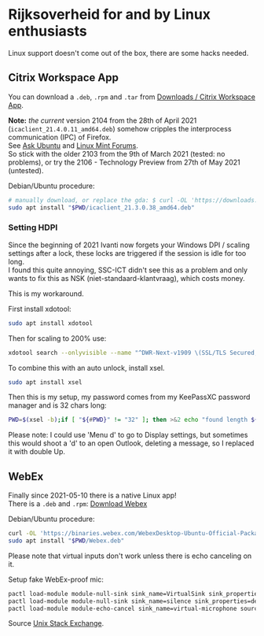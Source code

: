 # Rijksoverheid for and by Linux enthusiasts

Linux support doesn't come out of the box, there are some hacks needed.

## Citrix Workspace App

You can download a `.deb`, `.rpm` and `.tar` from  [Downloads / Citrix Workspace App](https://www.citrix.com/downloads/workspace-app/).

**Note:** _the current_ version 2104 from the 28th of April 2021 (`icaclient_21.4.0.11_amd64.deb`) somehow cripples the interprocess communication (IPC) of Firefox.  
See [Ask Ubuntu](https://askubuntu.com/questions/1327810/20-04-firefox-not-rendering-or-loading-pages) and [Linux Mint Forums](https://forums.linuxmint.com/viewtopic.php?f=47&t=348798).  
So stick with the older 2103 from the 9th of March 2021 (tested: no problems), or try the 2106 - Technology Preview from 27th of May 2021 (untested).

Debian/Ubuntu procedure:
```bash
# manually download, or replace the gda: $ curl -OL 'https://downloads.citrix.com/19171/icaclient_21.3.0.38_amd64.deb?__gda__=***
sudo apt install "$PWD/icaclient_21.3.0.38_amd64.deb"
```

### Setting HDPI

Since the beginning of 2021 Ivanti now forgets your Windows DPI / scaling settings after a lock, these locks are triggered if the session is idle for too long.  
I found this quite annoying, SSC-ICT didn't see this as a problem and only wants to fix this as NSK (niet-standaard-klantvraag), which costs money.

This is my workaround.

First install xdotool:
```bash
sudo apt install xdotool
```
Then for scaling to 200% use:
```bash
xdotool search --onlyvisible --name "^DWR-Next-v1909 \(SSL/TLS Secured, 256 bit\)$" windowactivate %1 key --delay 1000 Tab key --delay 500 --clearmodifiers --repeat 3 "Super_L+d" key --delay 500 --clearmodifiers Menu key --delay 100 --repeat 2 Up key --delay 2000 Return key --delay 100 --repeat 2 Tab key --delay 100 Return key --delay 100 --repeat 4 Down key --delay 100 Return key --delay 100 "Alt+F4"; #DWRhdpi
```
To combine this with an auto unlock, install xsel.
```bash
sudo apt install xsel
```
Then this is my setup, my password comes from my KeePassXC password manager and is 32 chars long:
```bash
PWD=$(xsel -b);if [ "${#PWD}" != "32" ]; then >&2 echo "found length ${#PWD} on clipboard: $PWD"; else xdotool search --onlyvisible --name "^DWR-Next-v1909 \(SSL/TLS Secured, 256 bit\)$" windowactivate %1 key --delay 1000 --window %1 'Ctrl+Alt+Delete' type "$PWD" && xdotool search --onlyvisible --name "^DWR-Next-v1909 \(SSL/TLS Secured, 256 bit\)$" key --delay 4000 --window %1 Return key --delay 1000 --window %1 Tab key --delay 500 --window %1 --clearmodifiers --repeat 3 "Super_L+d" key --delay 500 --window %1 --clearmodifiers Menu key --delay 100 --window %1 --repeat 2 Up key --delay 2000 --window %1 Return key --delay 100 --window %1 --repeat 2 Tab key --delay 100 --window %1 Return key --delay 100 --window %1 --repeat 4 Down key --delay 100 --window %1 Return key --delay 100 --window %1 "Alt+F4"; fi #DWRunlock-hdpi
```

Please note: I could use 'Menu d' to go to Display settings, but sometimes this would shoot a 'd' to an open Outlook, deleting a message, so I replaced it with double Up.

## WebEx

Finally since 2021-05-10 there is a native Linux app!  
There is a `.deb` and `.rpm`: [Download Webex](https://www.webex.com/downloads.html)

Debian/Ubuntu procedure:
```bash
curl -OL 'https://binaries.webex.com/WebexDesktop-Ubuntu-Official-Package/Webex.deb'
sudo apt install "$PWD/Webex.deb"
```

Please note that virtual inputs don't work unless there is echo canceling on it.

Setup fake WebEx-proof mic:
```bash
pactl load-module module-null-sink sink_name=VirtualSink sink_properties=device.description=VirtualSink && \
pactl load-module module-null-sink sink_name=silence sink_properties=device.description="Silent_sink_for_echo_cancel" && \
pactl load-module module-echo-cancel sink_name=virtual-microphone source_name=virtual-microphone source_master=VirtualSink.monitor sink_master=silence aec_method=null source_properties=device.description=Virtual-Microphone sink_properties=device.description=Virtual-Microphone
```
Source [Unix Stack Exchange](https://unix.stackexchange.com/a/594698).
